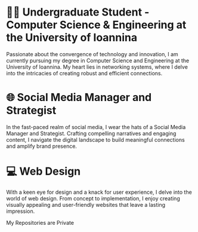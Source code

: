 # 👩‍💻 Undergraduate Student - Computer Science & Engineering at the University of Ioannina

Passionate about the convergence of technology and innovation, I am currently pursuing my degree in Computer Science and Engineering at the University of Ioannina. My heart lies in networking systems, where I delve into the intricacies of creating robust and efficient connections.

# 🌐 Social Media Manager and Strategist

In the fast-paced realm of social media, I wear the hats of a Social Media Manager and Strategist. Crafting compelling narratives and engaging content, I navigate the digital landscape to build meaningful connections and amplify brand presence.

# 💻 Web Design

With a keen eye for design and a knack for user experience, I delve into the world of web design. From concept to implementation, I enjoy creating visually appealing and user-friendly websites that leave a lasting impression.


My Repositories are Private
